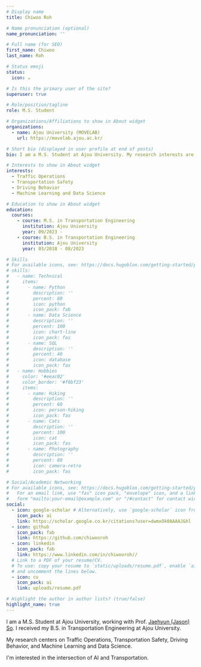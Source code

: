 ```yaml
---
# Display name
title: Chiwoo Roh

# Name pronunciation (optional)
name_pronunciation: ''

# Full name (for SEO)
first_name: Chiwoo
last_name: Roh

# Status emoji
status: 
  icon: ☕️

# Is this the primary user of the site?
superuser: true

# Role/position/tagline
role: M.S. Student

# Organizations/Affiliations to show in About widget
organizations:
  - name: Ajou University (MOVELAB)
    url: https://movelab.ajou.ac.kr/

# Short bio (displayed in user profile at end of posts)
bio: I am a M.S. Student at Ajou University. My research interests are Traffic Operations, Transportation Safety, Driving Behavior, Machine Learning and Data Science.

# Interests to show in About widget
interests:
  - Traffic Operations
  - Transportation Safety
  - Driving Behavior
  - Machine Learning and Data Science

# Education to show in About widget
education:
  courses:
    - course: M.S. in Transportation Engineering
      institution: Ajou University
      year: 09/2023 - 
    - course: B.S. in Transportation Engineering
      institution: Ajou University
      year: 03/2018 - 08/2023

# Skills
# For available icons, see: https://docs.hugoblox.com/getting-started/page-builder/#icons
# skills:
#   - name: Technical
#     items:
#       - name: Python
#         description: ''
#         percent: 80
#         icon: python
#         icon_pack: fab
#       - name: Data Science
#         description: ''
#         percent: 100
#         icon: chart-line
#         icon_pack: fas
#       - name: SQL
#         description: ''
#         percent: 40
#         icon: database
#         icon_pack: fas
#   - name: Hobbies
#     color: '#eeac02'
#     color_border: '#f0bf23'
#     items:
#       - name: Hiking
#         description: ''
#         percent: 60
#         icon: person-hiking
#         icon_pack: fas
#       - name: Cats
#         description: ''
#         percent: 100
#         icon: cat
#         icon_pack: fas
#       - name: Photography
#         description: ''
#         percent: 80
#         icon: camera-retro
#         icon_pack: fas

# Social/Academic Networking
# For available icons, see: https://docs.hugoblox.com/getting-started/page-builder/#icons
#   For an email link, use "fas" icon pack, "envelope" icon, and a link in the
#   form "mailto:your-email@example.com" or "/#contact" for contact widget.
social:
  - icon: google-scholar # Alternatively, use `google-scholar` icon from `ai` icon pack
    icon_pack: ai
    link: https://scholar.google.co.kr/citations?user=dwmxOk0AAAAJ&hl
  - icon: github
    icon_pack: fab
    link: https://github.com/chiwooroh
  - icon: linkedin
    icon_pack: fab
    link: https://www.linkedin.com/in/chiwooroh//
  # Link to a PDF of your resume/CV.
  # To use: copy your resume to `static/uploads/resume.pdf`, enable `ai` icons in `params.yaml`,
  # and uncomment the lines below.
  - icon: cv
    icon_pack: ai
    link: uploads/resume.pdf

# Highlight the author in author lists? (true/false)
highlight_name: true
---
```

I am a M.S. Student at Ajou University, working with Prof. [Jaehyun (Jason) So](https://movelab.ajou.ac.kr/people/1). I received my B.S. in Transportation Engineering at Ajou University. 

My research centers on Traffic Operations, Transportation Safety, Driving Behavior, and Machine Learning and Data Science.

I'm interested in the intersection of AI and Transportation.